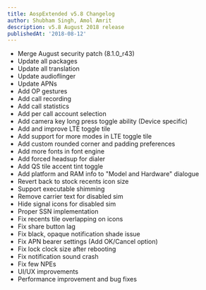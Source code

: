 ```yaml
---
title: AospExtended v5.8 Changelog
author: Shubham Singh, Amol Amrit
description: v5.8 August 2018 release
publishedAt: '2018-08-12'
---
```


- Merge August security patch (8.1.0_r43)
- Update all packages
- Update all translation
- Update audioflinger
- Update APNs
- Add OP gestures
- Add call recording
- Add call statistics
- Add per call account selection
- Add camera key long press toggle ability (Device specific)
- Add and improve LTE toggle tile
- Add support for more modes in LTE toggle tile
- Add custom rounded corner and padding preferences
- Add more fonts in font engine
- Add forced headsup for dialer
- Add QS tile accent tint toggle
- Add platform and RAM info to "Model and Hardware" dialogue
- Revert back to stock recents icon size
- Support executable shimming
- Remove carrier text for disabled sim
- Hide signal icons for disabled sim
- Proper SSN implementation
- Fix recents tile overlapping on icons
- Fix share button lag
- Fix black, opaque notification shade issue
- Fix APN bearer settings (Add OK/Cancel option)
- Fix lock clock size after rebooting
- Fix notification sound crash
- Fix few NPEs
- UI/UX improvements
- Performance improvement and bug fixes
